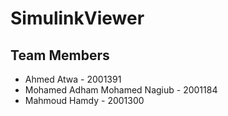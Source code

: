 # SimulinkViewer

## Team Members

- Ahmed Atwa - 2001391
- Mohamed Adham Mohamed Nagiub - 2001184
- Mahmoud Hamdy - 2001300
